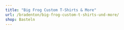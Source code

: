 ```yaml
---
title: "Big Frog Custom T-Shirts & More"
url: /bradenton/big-frog-custom-t-shirts-und-more/
shop: Basteln
---
```

